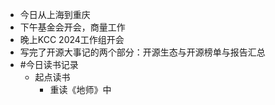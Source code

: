 - 今日从上海到重庆
- 下午基金会开会，商量工作
- 晚上KCC 2024工作组开会
- 写完了开源大事记的两个部分：开源生态与开源榜单与报告汇总
- #今日读书记录
	- 起点读书
		- 重读《地师》中